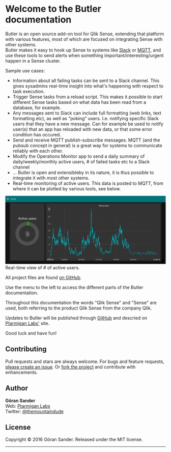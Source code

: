 # Welcome to the Butler documentation

Butler is an open source add-on tool for Qlik Sense, extending that platform with various features, most of which are focused on integrating Sense with other systems.   
Butler makes it easy to hook up Sense to systems like [Slack](https://slack.com/) or [MQTT](http://mqtt.org/), and use these tools to send alerts when something important/interesting/urgent happen in a Sense cluster.  

Sample use cases:  

* Information about all failing tasks can be sent to a Slack channel. This gives sysadmins real-time insight into what's happening with respect to task execution.
* Trigger Sense tasks from a reload script. This makes it possible to start different Sense tasks based on what data has been read from a database, for example.
* Any messages sent to Slack can include full formatting (web links, text formatting etc), as well as "poking" users. I.e. notifying specific Slack users that they have a 
new message. Can for example be used to notify user(s) that an app has reloaded with new data, or that some error condition has occured. 
* Send and receive MQTT publish-subscribe messages. MQTT (and the pubsub concept in general) is a great way for systems to communicate reliably with each other.
* Modify the Operations Monitor app to send a daily summary of daily/weekly/monthly active users, # of failed tasks etc to a Slack channel
* ... Butler is open and extensibleby in its nature, it is thus possible to integrate it with most other systems.
* Real-time monitoring of active users. This data is posted to MQTT, from where it can be plotted by various tools, see below.
   
   
   
![alt text](img/active_user_sessions.png "Active user sessions")  
Real-time view of # of active users.



All project files are found [on GitHub](https://github.com/mountaindude/butler).

Use the menu to the left to access the different parts of the Butler documentation.


Throughout this documentation the words "Qlik Sense" and "Sense" are used, both referring to the product Qlik Sense from the company Qlik.

Updates to Butler will be published through [GitHub](https://github.com/mountaindude/butler) and descried on [Ptarmigan Labs'](https://ptarmiganlabs.com/) site.

Good luck and have fun!



## Contributing

Pull requests and stars are always welcome. For bugs and feature requests, [please create an issue](https://github.com/mountaindude/butler/issues/new).
Or [fork the project](https://github.com/mountaindude/butler/issues#fork-destination-box) and contribute with enhancements.
  

## Author

**Göran Sander**  
Web: [Ptarmigan Labs](https://ptarmiganlabs.com/)  
Twitter: [@themountaindude](https://twitter.com/themountaindude)


## License

Copyright © 2016 Göran Sander. 
Released under the MIT license.

***